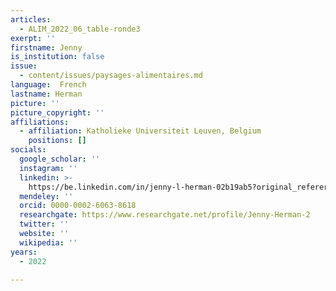 ```yaml
---
articles:
  - ALIM_2022_06_table-ronde3
exerpt: ''
firstname: Jenny
is_institution: false
issue:
  - content/issues/paysages-alimentaires.md
language:  French
lastname: Herman
picture: ''
picture_copyright: ''
affiliations:
  - affiliation: Katholieke Universiteit Leuven, Belgium
    positions: []
socials:
  google_scholar: ''
  instagram: ''
  linkedin: >-
    https://be.linkedin.com/in/jenny-l-herman-02b19ab5?original_referer=https%3A%2F%2Fwww.google.com%2F
  mendeley: ''
  orcid: 0000-0002-6063-8618
  researchgate: https://www.researchgate.net/profile/Jenny-Herman-2
  twitter: ''
  website: ''
  wikipedia: ''
years:
  - 2022

---
```

